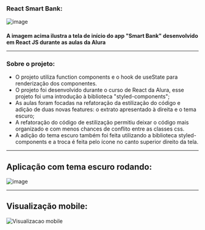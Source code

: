 ### React Smart Bank:

![image](https://user-images.githubusercontent.com/79937589/150580084-f1a2ceb8-4684-4ef5-9c71-316614b81664.png)

<h4/> A imagem acima ilustra a tela de início do app "Smart Bank" desenvolvido em React JS durante as aulas da Alura

---
 <h3/> Sobre o projeto: </h3>
  <ul> 
    <li/> O projeto utiliza function components e o hook de useState para renderização dos componentes.
    <li/> O projeto foi desenvolvido durante o curso de React da Alura, esse projeto foi uma introdução à biblioteca "styled-components";
    <li/> As aulas foram focadas na refatoração da estilização do código e adição de duas novas features: o extrato apresentado à direita e o tema escuro;
    <li/> A refatoração do código de estilização permitiu deixar o código mais organizado e com menos chances de conflito entre as classes css.
  <li/> A adição do tema escuro também foi feita utilizando a biblioteca styled-components e a troca é feita pelo ícone no canto superior direito da tela.
</ul>

---

## Aplicação com tema escuro rodando: 

![image](https://user-images.githubusercontent.com/79937589/150581613-cb2b9e10-bf85-4178-8fa3-d9f214a62cc6.png)

---

## Visualização mobile:

<div>
  <img src="C:\Users\franc\OneDrive\ÁreadeTrabalho\Screenshot2022-01-21154049.png" alt="Visualizacao mobile"/>
</div>

